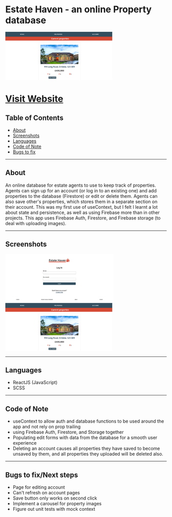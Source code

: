 # Estate Haven - an online Property database

<img src="./src/assets/screenshot2.png" height="150px"/>
<h1><a href="property-tracker-two.vercel.app">Visit Website</a></h1>

## Table of Contents
- [About](#about)
- [Screenshots](#screenshots)
- [Languages](#languages)
- [Code of Note](#code_of_note)
- [Bugs to fix](#bugs_to_fix)

---


## About <a name = "about"></a>

An online database for estate agents to use to keep track of properties. Agents can sign up for an account (or log in to an existing one) and add properties to the database (Firestore) or edit or delete them. Agents can also save other's properties, which stores them in a separate section on their account. This was my first use of useContext, but I felt I learnt a lot about state and persistence, as well as using Firebase more than in other projects. This app uses Firebase Auth, Firestore, and Firebase storage (to deal with uploading images).

---

## Screenshots <a name = "screenshots"></a>

<img src="./src/assets/screenshot1.png" height="150px"/>
<img src="./src/assets/screenshot2.png" height="150px"/>

---

## Languages <a name = "languages"></a>

- ReactJS (JavaScript)
- SCSS

---

## Code of Note <a name = "code_of_note"></a>

- useContext to allow auth and database functions to be used around the app and not rely on prop trailing
- using Firebase Auth, Firestore, and Storage together
- Populating edit forms with data from the database for a smooth user experience
- Deleting an account causes all properties they have saved to become unsaved by them, and all properties they uploaded will be deleted also.

---

## Bugs to fix/Next steps <a name = "bugs_to_fix"></a>

- Page for editing account
- Can't refresh on account pages
- Save button only works on second click
- Implement a carousel for property images
- Figure out unit tests with mock context






